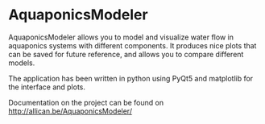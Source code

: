 # AquaponicsModeler
AquaponicsModeler allows you to model and visualize water flow in aquaponics
systems with different components. It produces nice plots that can be saved for
future reference, and allows you to compare different models.

The application has been written in python using PyQt5 and matplotlib for the
interface and plots.

Documentation on the project can be found on
http://allican.be/AquaponicsModeler/
